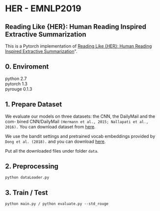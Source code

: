 # HER - EMNLP2019
## Reading Like {HER}: Human Reading Inspired Extractive Summarization
This is a Pytorch implementation of [Reading Like {HER}: Human Reading Inspired Extractive Summarization](https://www.aclweb.org/anthology/D19-1300.pdf)". 

## 0. Enviroment
python 2.7\
pytorch 1.3\
pyrouge 0.1.3
 
## 1. Prepare Dataset 
We evaluate our models on three datasets: the CNN, the DailyMail and the com- bined CNN/DailyMail ```(Hermann et al., 2015; Nallapati et al., 2016).``` You can download dataset from [here](https://github.com/JafferWilson/Process-Data-of-CNN-DailyMail).

We use the bandit settings and pretrained vocab embeddings provided by ```Dong et al. (2018).``` and you can download [here](https://drive.google.com/file/d/1W0QQkz5VNCk-YAnpSRc0ONFgR5SPGDA8/view?usp=sharing). 

Put all the downloaded files under folder ``data``.

## 2. Preprocessing
```
python dataLoader.py
```

## 3. Train / Test
```
python main.py / python evaluate.py --std_rouge
```


